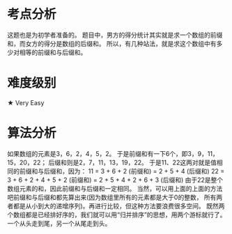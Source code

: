 # 考点分析

这题也是为初学者准备的。
题目中，男方的得分统计其实就是求一个数组的前缀和，而女方的得分是数组的后缀和。
所以，有几种站法，就是求这个数组中有多少对相等的前缀和与后缀和。

# 难度级别

★ Very Easy

# 算法分析

如果数组的元素是3，6，2，4，5，2。
于是前缀和有一下6个，即3，9，11，15，20，22；
后缀和则是2，7，11，13，19，22。
于是11、22这两对就是值相同的前缀和与后缀和，因为：
11 = 3 + 6 + 2 (前缀和) = 2 + 5 + 4 (后缀和)
22 = 3 + 6 + 2 + 4 + 5 + 2 (前缀和) = 2 + 5 + 4 + 2 + 6 + 3 (后缀和)
由于22是整个数组元素的和，因此前缀和与后缀和一定相同。
当然，可以用上面的上面的方法吧前缀和与后缀和都先算出来(因为数组里所有的元素都是大于0的整数， 所有两者都是从小到大的递增序列)。再进行比较，但这种方法要浪费很多空间。
既然两个数组都是已经排好序的，我们就可以用“归并排序”的思想，用两个游标就行了。
一个从头走到尾，另一个从尾走到头。